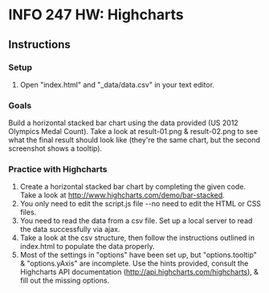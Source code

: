 # INFO 247 HW: Highcharts

## Instructions

### Setup

1. Open "index.html" and "_data/data.csv" in your text editor.

### Goals
Build a horizontal stacked bar chart using the data provided (US 2012 Olympics Medal Count). Take a look at result-01.png & result-02.png to see what the final result should look like (they're the same chart, but the second screenshot shows a tooltip).

### Practice with Highcharts
1. Create a horizontal stacked bar chart by completing the given code. Take a look at http://www.highcharts.com/demo/bar-stacked.
2. You only need to edit the script.js file --no need to edit the HTML or CSS files.
3. You need to read the data from a csv file. Set up a local server to read the data successfully via ajax.
4. Take a look at the csv structure, then follow the instructions outlined in index.html to populate the data properly.
5. Most of the settings in "options" have been set up, but "options.tooltip" & "options.yAxis" are incomplete. Use the hints provided, consult the Highcharts API documentation (http://api.highcharts.com/highcharts), & fill out the missing options.
